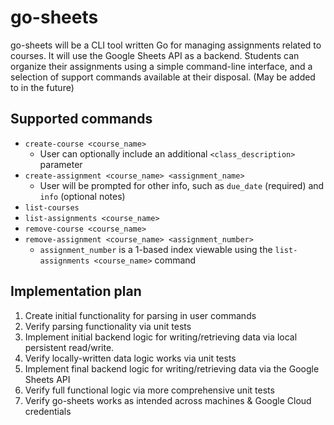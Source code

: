 # go-sheets
go-sheets will be a CLI tool written Go for managing assignments related to courses. It will use the Google Sheets API as a backend. Students can organize their assignments using a simple command-line interface, and a selection of support commands available at their disposal. (May be added to in the future)

## Supported commands
- `create-course <course_name>`
    - User can optionally include an additional `<class_description>` parameter 
- `create-assignment <course_name> <assignment_name>` 
    - User will be prompted for other info, such as `due_date` (required) and `info` (optional notes)
- `list-courses` 
- `list-assignments <course_name>`
- `remove-course <course_name>`
- `remove-assignment <course_name> <assignment_number>`
    - `assignment_number` is a 1-based index viewable using the `list-assignments <course_name>` command

## Implementation plan
1. Create initial functionality for parsing in user commands 
2. Verify parsing functionality via unit tests
3. Implement initial backend logic for writing/retrieving data via local persistent read/write. 
4. Verify locally-written data logic works via unit tests
4. Implement final backend logic for writing/retrieving data via the Google Sheets API 
5. Verify full functional logic via more comprehensive unit tests
6. Verify go-sheets works as intended across machines & Google Cloud credentials 